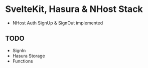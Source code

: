 # SvelteKit, Hasura & NHost Stack

* NHost Auth SignUp & SignOut implemented

## TODO

* SignIn
* Hasura Storage
* Functions